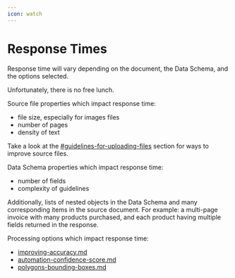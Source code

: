 ```yaml
---
icon: watch
---
```


# Response Times

Response time will vary depending on the document, the Data Schema, and the options selected.

Unfortunately, there is no free lunch.

Source file properties which impact response time:

* file size, especially for images files
* number of pages
* density of text

Take a look at the [#guidelines-for-uploading-files](technical-guidelines.md#guidelines-for-uploading-files "mention") section for ways to improve source files.

Data Schema properties which impact response time:

* number of fields
* complexity of guidelines

Additionally, lists of nested objects in the Data Schema and many corresponding items in the source document. For example: a multi-page invoice with many products purchased, and each product having multiple fields returned in the response.

Processing options which impact response time:

* [improving-accuracy.md](../models/improving-accuracy.md "mention")
* [automation-confidence-score.md](../models/automation-confidence-score.md "mention")
* [polygons-bounding-boxes.md](../models/polygons-bounding-boxes.md "mention")
